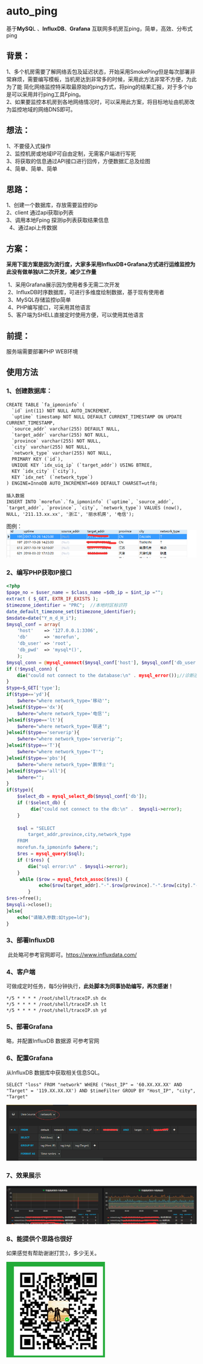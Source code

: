 # auto_ping
基于**MySQ**L 、**InfluxDB**、**Grafana** 互联网多机房互ping，简单，高效、分布式ping

## 背景：
  1、多个机房需要了解网络丢包及延迟状态，开始采用SmokePing但是每次部署非常麻烦，需要编写模板，当机房达到非常多的时候，采用此方法非常不方便，为此为了能
简化网络监控特采取最原始的ping方式，将ping的结果汇报，对于多个ip是可以采用并行ping工具Fping。<br>
  2、如果要监控本机房到各地网络情况时，可以采用此方案，将目标地址由机房改为监控地域的网络DNS即可。<br>
  
## 想法：
  1、不要侵入式操作<br>
  2、监控机房或地域IP可自由定制，无需客户端进行写死<br>
  3、将获取的信息通过API接口进行回传，方便数据汇总及绘图<br>
  4、简单、简单、简单<br>
  
## 思路：

   1、创建一个数据库，存放需要监控的ip<br>
   2、client 通过api获取ip列表<br>
   3、调用本地Fping 探测ip列表获取结果信息<br>
   4、通过api上传数据<br>


## 方案：
**采用下面方案是因为流行度，大家多采用InfluxDB+Grafana方式进行运维监控为此没有做单独UI二次开发，减少工作量**

  1、采用Grafana展示因为使用者多无需二次开发<br>
  2、InfluxDB时序数据库，可进行多维度绘制数据，基于现有使用者<br>
  3、MySQL存储监控ip简单<br>
  4、PHP编写接口，可采用其他语言<br>
  5、客户端为SHELL直接定时使用方便，可以使用其他语言<br>

## 前提：
  服务端需要部署PHP WEB环境

## 使用方法

### 1、创建数据库：
``` MySQL
CREATE TABLE `fa_ipmoninfo` (
  `id` int(11) NOT NULL AUTO_INCREMENT,
  `uptime` timestamp NOT NULL DEFAULT CURRENT_TIMESTAMP ON UPDATE CURRENT_TIMESTAMP,
  `source_addr` varchar(255) DEFAULT NULL,
  `target_addr` varchar(255) NOT NULL,
  `province` varchar(255) NOT NULL,
  `city` varchar(255) NOT NULL,
  `network_type` varchar(255) NOT NULL,
  PRIMARY KEY (`id`),
  UNIQUE KEY `idx_uiq_ip` (`target_addr`) USING BTREE,
  KEY `idx_city` (`city`),
  KEY `idx_net` (`network_type`)
) ENGINE=InnoDB AUTO_INCREMENT=669 DEFAULT CHARSET=utf8;

插入数据
INSERT INTO `morefun`.`fa_ipmoninfo` (`uptime`, `source_addr`, `target_addr`, `province`, `city`, `network_type`) VALUES (now(), NULL, '211.13.xx.xx', '浙江', '丽水机房', '电信');

```
图例：
![ip数据信息](https://github.com/kevin6386/auto_ping/blob/master/ip%E6%95%B0%E6%8D%AE%E4%BF%A1%E6%81%AF.png)

### 2、编写PHP获取IP接口
```PHP
<?php
$page_no = $user_name = $class_name =$db_ip = $int_ip ="";
extract ( $_GET, EXTR_IF_EXISTS );
$timezone_identifier = "PRC";  //本地时区标识符
date_default_timezone_set($timezone_identifier);
$msdate=date("Y_m_d_H_i");
$mysql_conf = array(
    'host'    => '127.0.0.1:3306', 
    'db'      => 'morefun', 
    'db_user' => 'root', 
    'db_pwd'  => 'mysql*()', 
    );
$mysql_conn = @mysql_connect($mysql_conf['host'], $mysql_conf['db_user'], $mysql_conf['db_pwd']);
if (!$mysql_conn) {
    die("could not connect to the database:\n" . mysql_error());//诊断连接错误
}
$type=$_GET['type'];
if($type=='yd'){
	$where="where network_type='移动'";
}elseif($type=='dx'){
	$where="where network_type='电信'";
}elseif($type=='lt'){
	$where="where network_type='联通'";
}elseif($type=='serverip'){
	$where="where network_type='serverip'";
}elseif($type=='T'){
	$where="where network_type='T'";
}elseif($type=='pbs'){
	$where="where network_type='鹏博士'";
}elseif($type=='all'){
	$where="";
}
if($type){
	$select_db = mysql_select_db($mysql_conf['db']);
	if (!$select_db) {
		 die("could not connect to the db:\n" .  $mysqli->error);
	}
	
	$sql = "SELECT
		target_addr,province,city,network_type
	FROM
	morefun.fa_ipmoninfo $where;";
	$res = mysql_query($sql);
	if (!$res) {
		die("sql error:\n" . $mysqli->error);
	}
	 while ($row = mysql_fetch_assoc($res)) {
			echo($row[target_addr]."-".$row[province]."-".$row[city]."-".$row[network_type])."\n\r";
		}
$res->free();
$mysqli->close();
}else{
	echo("请输入参数:如type=ld");
}
```
### 3、部署InfluxDB
  此处略可参考官网即可。https://www.influxdata.com/

### 4、客户端
可做成定时任务，每5分钟执行，**此处脚本为同事协助编写，再次感谢！**
```
*/5 * * * * /root/shell/traceIP.sh dx
*/5 * * * * /root/shell/traceIP.sh lt
*/5 * * * * /root/shell/traceIP.sh yd
```
### 5、部署Grafana 

略，并配置InfluxDB 数据源 可参考官网

### 6、配置Grafana
从InfluxDB 数据库中获取相关信息SQL。
```MySQL
SELECT "loss" FROM "network" WHERE ("Host_IP" = '60.XX.XX.XX' AND "Target" = '119.XX.XX.XX') AND $timeFilter GROUP BY "Host_IP", "city", "Target"
```

![网络展示](https://github.com/kevin6386/auto_ping/blob/master/%E7%BD%91%E7%BB%9C%E5%B1%95%E7%A4%BA.png)

### 7、效果展示
![效果展示](https://github.com/kevin6386/auto_ping/blob/master/%E5%B1%95%E7%A4%BA2.png)

### 8、能提供个思路也很好

如果感觉有帮助谢谢打赏:)，多少无关。

![微信](https://github.com/kevin6386/auto_ping/blob/master/weixin.png)
